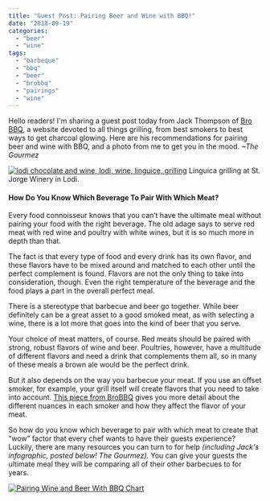 ```yaml
---
title: "Guest Post: Pairing Beer and Wine with BBQ!"
date: "2018-09-19"
categories:
  - "beer"
  - "wine"
tags:
  - "barbeque"
  - "bbq"
  - "beer"
  - "brobbq"
  - "pairings"
  - "wine"
---
```


Hello readers! I'm sharing a guest post today from Jack Thompson of [Bro BBQ](http://brobbq.com), a website devoted to all things grilling, from best smokers to best ways to get charcoal glowing. Here are his recommendations for pairing beer and wine with BBQ, and a photo from me to get you in the mood. _~The Gourmez_




<div class="caption">

[![lodi chocolate and wine, lodi, wine, linguice, grilling](http://s3.amazonaws.com/thegourmez-wpmedia/2018/09/Lodi-Choc-004-500x333.jpg)](http://s3.amazonaws.com/thegourmez-wpmedia/2018/09/Lodi-Choc-004.jpg) Linguica grilling at St. Jorge Winery in Lodi.</div>


#### How Do You Know Which Beverage To Pair With Which Meat?

Every food connoisseur knows that you can’t have the ultimate meal without pairing your food with the right beverage. The old adage says to serve red meat with red wine and poultry with white wines, but it is so much more in depth than that.

The fact is that every type of food and every drink has its own flavor, and these flavors have to be mixed around and matched to each other until the perfect complement is found. Flavors are not the only thing to take into consideration, though. Even the right temperature of the beverage and the food plays a part in the overall perfect meal.

There is a stereotype that barbecue and beer go together. While beer definitely can be a great asset to a good smoked meat, as with selecting a wine, there is a lot more that goes into the kind of beer that you serve.

Your choice of meat matters, of course. Red meats should be paired with strong, robust flavors of wine and beer. Poultries, however, have a multitude of different flavors and need a drink that complements them all, so in many of these meals a brown ale would be the perfect drink.

But it also depends on the way you barbecue your meat. If you use an offset smoker, for example, your grill itself will create flavors that you need to take into account. [This piece from BroBBQ](https://brobbq.com/best-offset-smoker-reviews/) gives you more detail about the different nuances in each smoker and how they affect the flavor of your meat.

So how do you know which beverage to pair with which meat to create that “wow” factor that every chef wants to have their guests experience? Luckily, there are many resources you can turn to for help _(including Jack's infographic, posted below! The Gourmez)._ You can give your guests the ultimate meal they will be comparing all of their other barbecues to for years.

[![Pairing Wine and Beer With BBQ Chart](https://brobbq.com/wp-content/uploads/2018/08/Pairing-Wine-and-Beer-with-BBQ.jpg)](https://brobbq.com/bbq-wine-beer-pairing-chart/)
